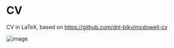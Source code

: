 # CV
CV in LaTeX, based on https://github.com/dnl-blkv/mcdowell-cv

![image](https://github.com/darwish/cv/assets/292570/ac37001a-a7e3-4930-b48f-5a7e9ba8848c)
